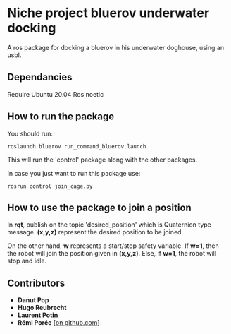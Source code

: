 # **Niche project** bluerov underwater docking

A ros package for docking a bluerov in his underwater doghouse, using an usbl.

## Dependancies

Require Ubuntu 20.04 Ros noetic

## How to run the package

You should run:
```
roslaunch bluerov run_command_bluerov.launch
```
This will run the 'control' package along with the other packages.

In case you just want to run this package use:
```
rosrun control join_cage.py
```

## How to use the package to join a position
In **rqt**, publish on the topic 'desired_position' which is Quaternion type message. **(x,y,z)** represent the desired position to be joined. 

On the other hand, **w** represents a start/stop safety variable. If **w=1**, then the robot will join the position given in **(x,y,z)**. Else, if **w=1**, the robot will stop and idle.

## Contributors
- **Danut Pop**
- **Hugo Reubrecht**
- **Laurent Potin**
- **Rémi Porée** [[on github.com](https://github.com/Remi-Tortue)]

